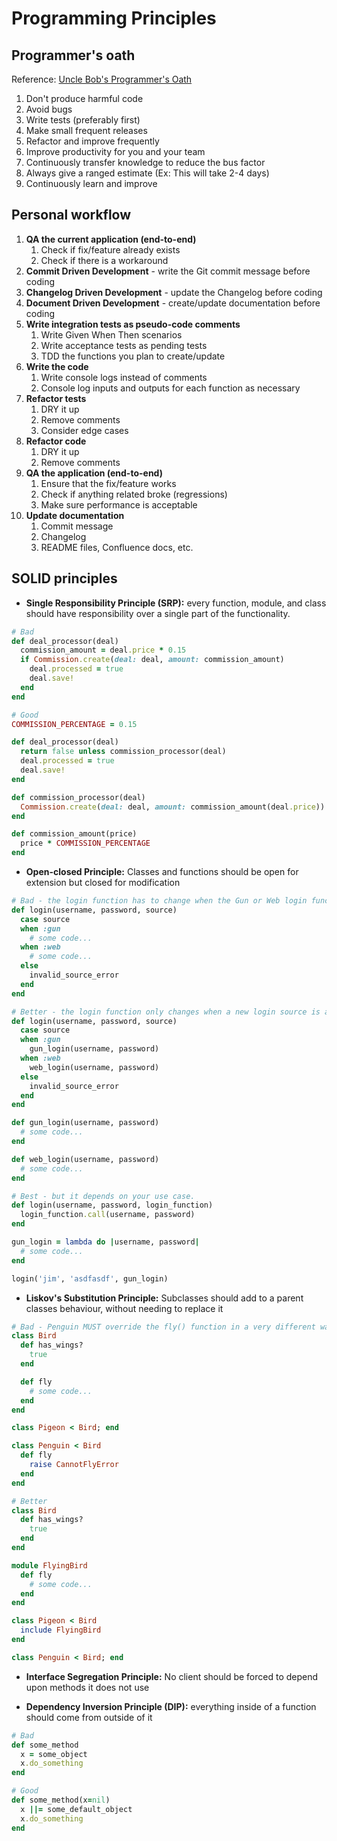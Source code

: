 # Programming Principles 

## Programmer's oath

Reference: [Uncle Bob's Programmer's Oath](https://blog.cleancoder.com/uncle-bob/2015/11/18/TheProgrammersOath.html)

1. Don't produce harmful code
1. Avoid bugs
1. Write tests (preferably first)
1. Make small frequent releases
1. Refactor and improve frequently
1. Improve productivity for you and your team
1. Continuously transfer knowledge to reduce the bus factor
1. Always give a ranged estimate (Ex: This will take 2-4 days)
1. Continuously learn and improve

## Personal workflow

1. **QA the current application (end-to-end)**
   1. Check if fix/feature already exists 
   1. Check if there is a workaround
1. **Commit Driven Development** - write the Git commit message before coding
1. **Changelog Driven Development** - update the Changelog before coding
1. **Document Driven Development** - create/update documentation before coding
1. **Write integration tests as pseudo-code comments**
   1. Write Given When Then scenarios
   1. Write acceptance tests as pending tests
   1. TDD the functions you plan to create/update 
1. **Write the code**
   1. Write console logs instead of comments
   1. Console log inputs and outputs for each function as necessary
1. **Refactor tests**
   1. DRY it up
   1. Remove comments
   1. Consider edge cases
1. **Refactor code**
   1. DRY it up
   1. Remove comments
1. **QA the application (end-to-end)**
   1. Ensure that the fix/feature works 
   1. Check if anything related broke (regressions)
   1. Make sure performance is acceptable
1. **Update documentation**
   1. Commit message
   1. Changelog 
   1. README files, Confluence docs, etc.

## SOLID principles

- **Single Responsibility Principle (SRP):** every function, module, and class should have responsibility over a single part of the functionality.

```ruby
# Bad
def deal_processor(deal)
  commission_amount = deal.price * 0.15
  if Commission.create(deal: deal, amount: commission_amount)
    deal.processed = true
    deal.save!
  end
end

# Good
COMMISSION_PERCENTAGE = 0.15

def deal_processor(deal)
  return false unless commission_processor(deal)
  deal.processed = true
  deal.save!
end

def commission_processor(deal)
  Commission.create(deal: deal, amount: commission_amount(deal.price))
end

def commission_amount(price)
  price * COMMISSION_PERCENTAGE
end
```

- **Open-closed Principle:** Classes and functions should be open for extension but closed for modification

```ruby
# Bad - the login function has to change when the Gun or Web login functionality changes.
def login(username, password, source)
  case source
  when :gun
    # some code...
  when :web
    # some code...
  else
    invalid_source_error
  end
end

# Better - the login function only changes when a new login source is added.
def login(username, password, source)
  case source
  when :gun
    gun_login(username, password)
  when :web
    web_login(username, password)
  else
    invalid_source_error
  end
end

def gun_login(username, password)
  # some code...
end

def web_login(username, password)
  # some code...
end

# Best - but it depends on your use case.
def login(username, password, login_function)
  login_function.call(username, password)
end

gun_login = lambda do |username, password|
  # some code...
end

login('jim', 'asdfasdf', gun_login)
```

- **Liskov's Substitution Principle:** Subclasses should add to a parent classes behaviour, without needing to replace it

```ruby
# Bad - Penguin MUST override the fly() function in a very different way.
class Bird
  def has_wings?
    true
  end

  def fly
    # some code...
  end
end

class Pigeon < Bird; end

class Penguin < Bird
  def fly
    raise CannotFlyError
  end
end

# Better
class Bird
  def has_wings?
    true
  end
end

module FlyingBird
  def fly
    # some code...
  end
end

class Pigeon < Bird
  include FlyingBird
end

class Penguin < Bird; end
```

- **Interface Segregation Principle:** No client should be forced to depend upon methods it does not use

- **Dependency Inversion Principle (DIP):** everything inside of a function should come from outside of it

```ruby
# Bad
def some_method
  x = some_object
  x.do_something
end

# Good
def some_method(x=nil)
  x ||= some_default_object
  x.do_something
end
```